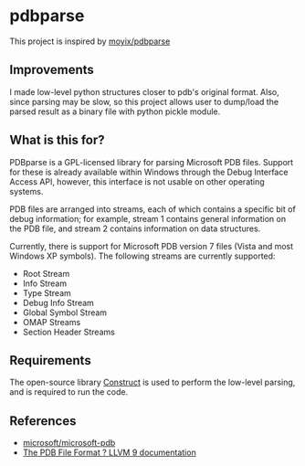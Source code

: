 # pdbparse

This project is inspired by [moyix/pdbparse](https://github.com/moyix/pdbparse)

## Improvements

I made low-level python structures closer to pdb's original format. Also, since parsing may be slow, so this project allows user to dump/load the parsed result as a binary file with python pickle module.

## What is this for?

PDBparse is a GPL-licensed library for parsing Microsoft PDB files. Support for these is already available within Windows through the Debug Interface Access API, however, this interface is not usable on other operating systems.

PDB files are arranged into streams, each of which contains a specific bit of debug information; for example, stream 1 contains general information on the PDB file, and stream 2 contains information on data structures.

Currently, there is support for Microsoft PDB version 7 files (Vista and most Windows XP symbols). The following streams are currently supported:

* Root Stream
* Info Stream
* Type Stream
* Debug Info Stream
* Global Symbol Stream
* OMAP Streams
* Section Header Streams

## Requirements

The open-source library [Construct](http://construct.wikispaces.com/) is used to perform the low-level parsing, and is required to run the code. 

## References

- [microsoft/microsoft-pdb](https://github.com/microsoft/microsoft-pdb)
- [The PDB File Format ? LLVM 9 documentation](https://releases.llvm.org/9.0.0/docs/PDB/index.html#introduction)
